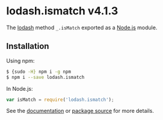 # lodash.ismatch v4.1.3

The [lodash](https://lodash.com/) method `_.isMatch` exported as a [Node.js](https://nodejs.org/) module.

## Installation

Using npm:
```bash
$ {sudo -H} npm i -g npm
$ npm i --save lodash.ismatch
```

In Node.js:
```js
var isMatch = require('lodash.ismatch');
```

See the [documentation](https://lodash.com/docs#isMatch) or [package source](https://github.com/lodash/lodash/blob/4.1.3-npm-packages/lodash.ismatch) for more details.
